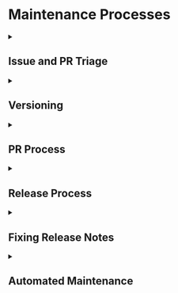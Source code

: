 # Maintenance Processes

<details>
<summary>
<h2>Issue and PR Triage</h2>
</summary>

Issue triage should be handled regularly (recommend short daily sessions or
longer weekly sessions) to keep response times low.

We use an open-source tool called
[Triage Party](https://github.com/google/triage-party) to triage GitHub issues
and PRs.  This provides a unified view of issues across all of our repositories.
Though it is meant for maintainers, it is accessible to anyone, and does not
have any write permissions to any repos.

Our Triage Party instance provides views that are scoped to specific groups of
projects:
 - [Shaka Player](https://triage-party.shakalab.rocks/s/Player)
 - [Shaka Packager](https://triage-party.shakalab.rocks/s/Packager)
 - [Shaka Player Embedded](https://triage-party.shakalab.rocks/s/Embedded)
 - [Shaka Streamer](https://triage-party.shakalab.rocks/s/Streamer)
 - [Infrastructure projects](https://triage-party.shakalab.rocks/s/Infra)
 - [EME Logger](https://triage-party.shakalab.rocks/s/Logger)

You can navigate between projects using the headings in the top-left:

![Project navigation screenshot](project-nav.png)

Within each project, there are tasks for triage, fixing bugs, and cleanup.  By
default, you get collections associated with triage.  You can navigate between
tasks by clicking the headings in the top-right:

![Task navigation screenshot](task-nav.png)

The issues in the triage collections should be investigated in order.  For
example, "untyped issues" should have their type set (`type: bug`,
`type: enhancement`, `type: question`, etc.), then "unprioritized issues"
should have a priority label set (`priority: P1`, `priority: P2`, etc.)

Each task has a description, and each issue in that list can be clicked to open
a new tab to the issue on GitHub.  Tasks can be collapsed by clicking on the
heading.

Our triage party instance is customized, configured, built, and deployed from
[shaka-project/triage-party-config](https://github.com/shaka-project/triage-party-config).
Any time changes are merged to the `main` branch, the instance is automatically
updated through Google Cloud Build and deployed to Google Cloud Run.
</details>


<details>
<summary>
<h2>Versioning</h2>
</summary>

### Semantic Versioning

Shaka Player uses semantic versioning for releases (see
[semver.org](https://semver.org/)).  This is expected for packages in the
JavaScript ecosystem, and is generally understood by developers.

Version numbers have three numeric components separated by dots, and an
optional prerelease tag.  Versions look like this: MAJOR.MINOR.PATCH, and the
rules can be summarized as:

1. Increment MAJOR when you make incompatible API changes,
2. Increment MINOR when you add functionality in a backwards compatible manner,
3. Increment PATCH when you make backwards compatible bug fixes.

Unless otherwise noted (for a specific project), release versioning is
automated as part of the release workflow.


### Conventional Commits

Conventional Commits is a syntax for commit messages that helps automate
semantic versioning (see [conventionalcommits.org](https://conventionalcommits.org/)).
In short, every commit message should begin with a commit type and a colon,
such as "fix: ..." for backward compatible bug fixes, "feat: ..." for backward
compatible features, or "feat!: ..." for a breaking change.

The automated release workflow will parse these commit messages to determine
what the release version should be.  If no features have been added, the PATCH
number is incremented.  If only backward compatible features have been added,
the MINOR number is incremented.  If breaking changes have been added, the
MAJOR number is incremented.  See the rules for
["Semantic Versioning"](#semantic-versioning) above.
</details>


<details>
<summary>
<h2>PR Process</h2>
</summary>

PR titles and descriptions should follow [Conventional Commits syntax](https://www.conventionalcommits.org/).
This is enforced already by GitHub Actions for most of our repositories
(excluding non-releasing repos for things like infrastructure).

If a PR title does not meet the requirements, a required check will fail and
the PR cannot be merged.  As a maintainer, you can simply edit the PR title,
and the check will be run again.

This ensures that PR commits follow Conventional Commits syntax, which will in
turn drive the generation of changelogs and releases.
</details>


<details>
<summary>
<h2>Release Process</h2>
</summary>

Releases are generally automated through a tool called [Release Please](https://github.com/googleapis/release-please).
A GitHub Action will watch the commit messages of all new changes to the `main`
branch or configured release branches, and automatically generate or update a
release PR.  This PR will update version numbers and changelogs.

Version number changes respect [Semantic Versioning](https://semver.org/),
based on [Conventional Commits](https://conventionalcommits.org/) syntax in the
commit messages.  See ["Versioning"](#versioning) above.

To start the release process, just approve and merge the automated release PR.
The Action will run again, this time creating tags and GitHub releases, as well
as any NPM, PyPi, or other releases necessary.

> :information_source: **NOTE**: Our release PRs do not automatically trigger
> the PR title check.  (We don't know why not.)  To get the title check to run,
> you may need to approve the PR or make a no-op change to the title.

> :information_source: **NOTE**: The following repositories have not yet
> adopted the release automation described here:
> - [Shaka Packager](https://github.com/shaka-project/shaka-packager)
> - [Shaka Player Embedded](https://github.com/shaka-project/shaka-player-embedded)
> - [Shaka Streamer](https://github.com/shaka-project/shaka-streamer)


### Per-Project Release Processes

 - [Shaka Player](shaka-player.md)

> :pencil: **TODO**: Add more per-project release process docs.
</details>


<details>
<summary>
<h2>Fixing Release Notes</h2>
</summary>

If you merge a PR and want to fix the release notes for it before release, you
can edit the PR description and append an "override" block.  This is a feature
of Release Please.

Example:

```
BEGIN_COMMIT_OVERRIDE
feat: add ability to override merged commit message

fix: another message
chore: a third message
END_COMMIT_OVERRIDE
```

Upstream documentation:
  https://github.com/googleapis/release-please#how-can-i-fix-release-notes
</details>


<details>
<summary>
<h2>Automated Maintenance</h2>
</summary>

See also these automated systems which are widely deployed across our repos:

 - https://github.com/shaka-project/shaka-github-tools/tree/main/update-issues
 - https://github.com/shaka-project/shaka-github-tools/tree/main/sync-labels
 - https://github.com/shaka-project/shaka-github-tools/tree/main/validate-pr-title
 - https://github.com/shaka-project/shaka-github-tools/blob/main/.github/workflows/sync-common-workflows.yaml
</details>
